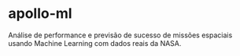 # apollo-ml
Análise de performance e previsão de sucesso de missões espaciais usando Machine Learning com dados reais da NASA.
